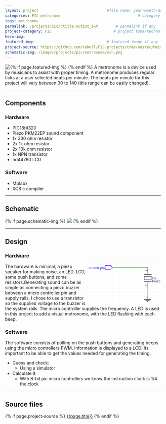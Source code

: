 ```yaml
---
layout: project                               #file name: year-month-day-title.md
categories: PIC metronome                                   # category
tags: metronome
permalink: /projects/pic/:title:output_ext        # permalink if any
project-category: PIC                            # project type/technology used
hero-img:
featured-img:                                 # featured image if any
project-source: https://github.com/tahull/PIC-projects/tree/master/Metronome.X     # sources
schematic-img: /images/projects/pic/metronome/sch.png
---
```


{% if page.featured-img %}
  <img src="{{ page.featured-img }}" class="img-fluid mr-3" style="float:left; max-width:15rem;"/>
{% endif %}
 A metronome is a device used by musicians to assist with proper timing. A metronome produces regular ticks at a user selected beats per minute. The beats per minute for this project will vary between 30 to 140 (this range can be easily changed).

---
## Components
### Hardware
- PIC18f4320
- Piezo PKM22EP sound component
- 1x 330 ohm resistor
- 2x 1k ohm resistor
- 2x 10k ohm resistor
- 1x NPN transistor
- hd44780 LCD

### Software
- Mplabx
- XC8 c compiler

---
## Schematic
{% if page.schematic-img %}
  <img src="{{ page.schematic-img }}" class="img-fluid"/>
{% endif %}

---
## Design
### Hardware
<img src="/images/projects/pic/metronome/simple-piezo.png" class="img-fluid mr-3" style="float:right; max-width:15rem;"/>
The hardware is minimal, a piezo speaker for making noise, an LED, LCD, some push buttons, and some resistors.Generating sound can be as simple as connecting a piezo buzzer between a micro controller pin and supply rails. I chose to use a transistor so the supplied voltage to the buzzer is the system rails. The micro controller supplies the frequency.
   A LED is used in this project to add a visual metronome, with the LED flashing with each beep.

### Software
The software consists of polling on the push buttons and generating beeps using the micro controllers PWM. Information is displayed to a LCD.
Its important to be able to get the values needed for generating the timing.
- Guess and check:
  - Using a simulator
- Calculate it:
  - With 8-bit pic micro controllers we know the instruction clock is 1/4 the clock

---
## Source files
{% if page.project-source %}
  <a href="{{ page.project-source }}">{{page.title}}</a>
{% endif %}
